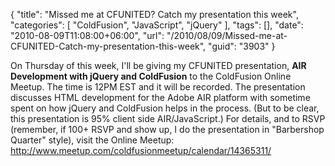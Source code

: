 {
	"title": "Missed me at CFUNITED? Catch my presentation this week",
	"categories": [
		"ColdFusion",
		"JavaScript",
		"jQuery"
	],
	"tags": [],
	"date": "2010-08-09T11:08:00+06:00",
	"url": "/2010/08/09/Missed-me-at-CFUNITED-Catch-my-presentation-this-week",
	"guid": "3903"
}

On Thursday of this week, I'll be giving my CFUNITED presentation, <b>AIR Development with jQuery and ColdFusion</b> to the ColdFusion Online Meetup. The time is 12PM EST and it will be recorded. The presentation discusses HTML development for the Adobe AIR platform with sometime spent on how jQuery and ColdFusion helps in the process. (But to be clear, this presentation is 95% client side AIR/JavaScript.) For details, and to RSVP (remember, if 100+ RSVP and show up, I do the presentation in "Barbershop Quarter" style), visit the Online Meetup: <a href="http://www.meetup.com/coldfusionmeetup/calendar/14365311/">http://www.meetup.com/coldfusionmeetup/calendar/14365311/</a>